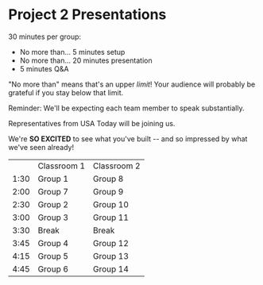 # Project 2 Presentations

30 minutes per group:
- No more than... 5 minutes setup
- No more than... 20 minutes presentation
- 5 minutes Q&A

"No more than" means that's an upper *limit*! Your audience will probably be grateful if you stay below that limit.

Reminder: We'll be expecting each team member to speak substantially.

Representatives from USA Today will be joining us.

We're **SO EXCITED** to see what you've built -- and so impressed by what we've seen already!

| | | |
|-|-|-|
| |Classroom 1|Classroom 2|
|1:30|Group 1|Group 8|
|2:00|Group 7|Group 9|
|2:30|Group 2|Group 10|
|3:00|Group 3|Group 11|
|3:30|Break|Break|
|3:45|Group 4|Group 12|
|4:15|Group 5|Group 13|
|4:45|Group 6|Group 14|
